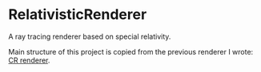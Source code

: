 # RelativisticRenderer

A ray tracing renderer based on special relativity.

Main structure of this project is copied from the previous renderer I wrote: [CR renderer](https://github.com/MqCreaple/CR-renderer).
